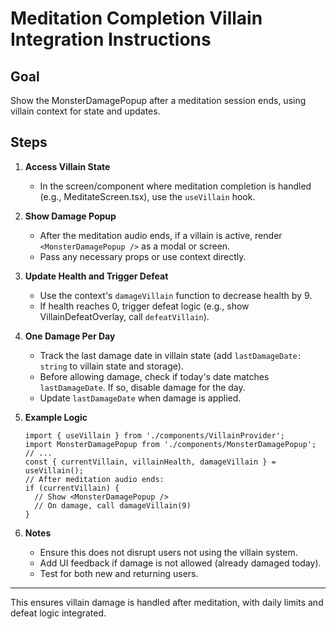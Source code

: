 # Meditation Completion Villain Integration Instructions

## Goal
Show the MonsterDamagePopup after a meditation session ends, using villain context for state and updates.

## Steps

1. **Access Villain State**
   - In the screen/component where meditation completion is handled (e.g., MeditateScreen.tsx), use the `useVillain` hook.

2. **Show Damage Popup**
   - After the meditation audio ends, if a villain is active, render `<MonsterDamagePopup />` as a modal or screen.
   - Pass any necessary props or use context directly.

3. **Update Health and Trigger Defeat**
   - Use the context's `damageVillain` function to decrease health by 9.
   - If health reaches 0, trigger defeat logic (e.g., show VillainDefeatOverlay, call `defeatVillain`).

4. **One Damage Per Day**
   - Track the last damage date in villain state (add `lastDamageDate: string` to villain state and storage).
   - Before allowing damage, check if today's date matches `lastDamageDate`. If so, disable damage for the day.
   - Update `lastDamageDate` when damage is applied.

5. **Example Logic**
   ```tsx
   import { useVillain } from './components/VillainProvider';
   import MonsterDamagePopup from './components/MonsterDamagePopup';
   // ...
   const { currentVillain, villainHealth, damageVillain } = useVillain();
   // After meditation audio ends:
   if (currentVillain) {
     // Show <MonsterDamagePopup />
     // On damage, call damageVillain(9)
   }
   ```

6. **Notes**
   - Ensure this does not disrupt users not using the villain system.
   - Add UI feedback if damage is not allowed (already damaged today).
   - Test for both new and returning users.

---

This ensures villain damage is handled after meditation, with daily limits and defeat logic integrated. 